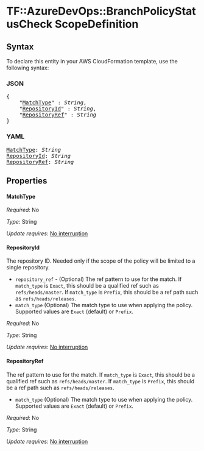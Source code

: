 # TF::AzureDevOps::BranchPolicyStatusCheck ScopeDefinition

## Syntax

To declare this entity in your AWS CloudFormation template, use the following syntax:

### JSON

<pre>
{
    "<a href="#matchtype" title="MatchType">MatchType</a>" : <i>String</i>,
    "<a href="#repositoryid" title="RepositoryId">RepositoryId</a>" : <i>String</i>,
    "<a href="#repositoryref" title="RepositoryRef">RepositoryRef</a>" : <i>String</i>
}
</pre>

### YAML

<pre>
<a href="#matchtype" title="MatchType">MatchType</a>: <i>String</i>
<a href="#repositoryid" title="RepositoryId">RepositoryId</a>: <i>String</i>
<a href="#repositoryref" title="RepositoryRef">RepositoryRef</a>: <i>String</i>
</pre>

## Properties

#### MatchType

_Required_: No

_Type_: String

_Update requires_: [No interruption](https://docs.aws.amazon.com/AWSCloudFormation/latest/UserGuide/using-cfn-updating-stacks-update-behaviors.html#update-no-interrupt)

#### RepositoryId

The repository ID. Needed only if the scope of the policy will be limited to a single
repository.
- `repository_ref` - (Optional) The ref pattern to use for the match. If `match_type` is `Exact`, this should be a
qualified ref such as `refs/heads/master`. If `match_type` is `Prefix`, this should be a ref path such
as `refs/heads/releases`.
- `match_type` (Optional) The match type to use when applying the policy. Supported values are `Exact` (default)
or `Prefix`.

_Required_: No

_Type_: String

_Update requires_: [No interruption](https://docs.aws.amazon.com/AWSCloudFormation/latest/UserGuide/using-cfn-updating-stacks-update-behaviors.html#update-no-interrupt)

#### RepositoryRef

The ref pattern to use for the match. If `match_type` is `Exact`, this should be a
qualified ref such as `refs/heads/master`. If `match_type` is `Prefix`, this should be a ref path such
as `refs/heads/releases`.
- `match_type` (Optional) The match type to use when applying the policy. Supported values are `Exact` (default)
or `Prefix`.

_Required_: No

_Type_: String

_Update requires_: [No interruption](https://docs.aws.amazon.com/AWSCloudFormation/latest/UserGuide/using-cfn-updating-stacks-update-behaviors.html#update-no-interrupt)

